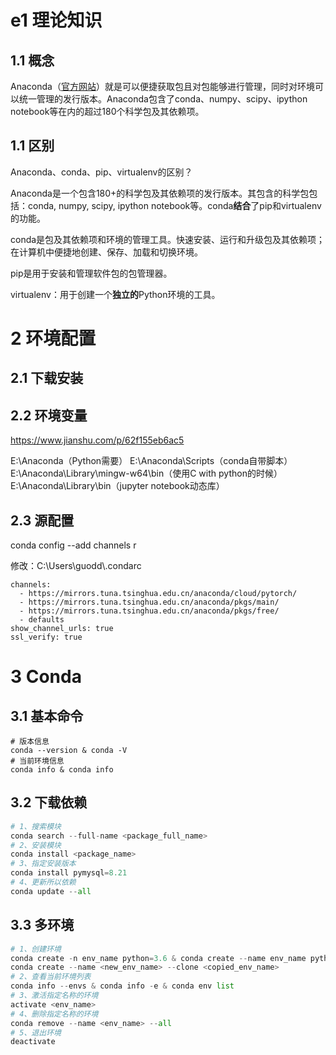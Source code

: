 # e1  理论知识

## 1.1 概念

Anaconda（[官方网站](https://link.jianshu.com/?t=https%3A%2F%2Fwww.anaconda.com%2Fdownload%2F%23macos)）就是可以便捷获取包且对包能够进行管理，同时对环境可以统一管理的发行版本。Anaconda包含了conda、numpy、scipy、ipython notebook等在内的超过180个科学包及其依赖项。

## 1.1 区别

Anaconda、conda、pip、virtualenv的区别？

Anaconda是一个包含180+的科学包及其依赖项的发行版本。其包含的科学包包括：conda, numpy, scipy, ipython notebook等。conda**结合**了pip和virtualenv的功能。

conda是包及其依赖项和环境的管理工具。快速安装、运行和升级包及其依赖项；在计算机中便捷地创建、保存、加载和切换环境。

pip是用于安装和管理软件包的包管理器。

virtualenv：用于创建一个**独立的**Python环境的工具。

# 2 环境配置

## 2.1 下载安装



## 2.2 环境变量

https://www.jianshu.com/p/62f155eb6ac5

E:\Anaconda（Python需要）
E:\Anaconda\Scripts（conda自带脚本）
E:\Anaconda\Library\mingw-w64\bin（使用C with python的时候）
E:\Anaconda\Library\bin（jupyter notebook动态库）

## 2.3 源配置

conda config --add channels r

修改：C:\Users\guodd\\.condarc

```shell
channels:
  - https://mirrors.tuna.tsinghua.edu.cn/anaconda/cloud/pytorch/
  - https://mirrors.tuna.tsinghua.edu.cn/anaconda/pkgs/main/
  - https://mirrors.tuna.tsinghua.edu.cn/anaconda/pkgs/free/
  - defaults
show_channel_urls: true
ssl_verify: true
```



# 3 Conda

## 3.1 基本命令

```shell
# 版本信息
conda --version & conda -V
# 当前环境信息
conda info & conda info
```

## 3.2 下载依赖

```python
# 1、搜索模块
conda search --full-name <package_full_name>
# 2、安装模块
conda install <package_name>
# 3、指定安装版本
conda install pymysql=8.21
# 4、更新所以依赖
conda update --all
```

## 3.3 多环境

```python
# 1、创建环境
conda create -n env_name python=3.6 & conda create --name env_name python=3.6
conda create --name <new_env_name> --clone <copied_env_name>
# 2、查看当前环境列表
conda info --envs & conda info -e & conda env list
# 3、激活指定名称的环境
activate <env_name>
# 4、删除指定名称的环境
conda remove --name <env_name> --all
# 5、退出环境
deactivate
```

